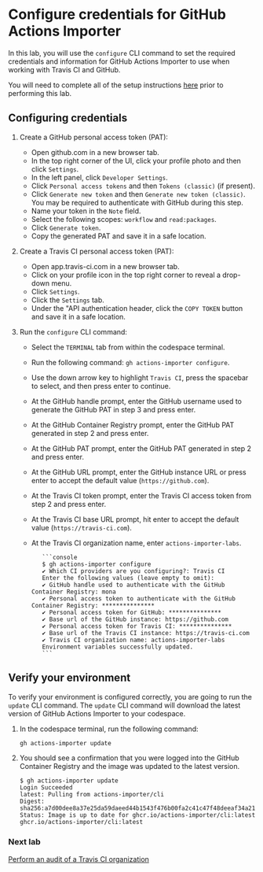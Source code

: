 # Configure credentials for GitHub Actions Importer

In this lab, you will use the `configure` CLI command to set the required credentials and information for GitHub Actions Importer to use when working with Travis CI and GitHub.

You will need to complete all of the setup instructions [here](./readme.md#configure-your-codespace) prior to performing this lab.

## Configuring credentials

1. Create a GitHub personal access token (PAT):
   - Open github.com in a new browser tab.
   - In the top right corner of the UI, click your profile photo and then click `Settings`.
   - In the left panel, click `Developer Settings`.
   - Click `Personal access tokens` and then `Tokens (classic)` (if present).
   - Click `Generate new token` and then `Generate new token (classic)`. You may be required to authenticate with GitHub during this step.
   - Name your token in the `Note` field.
   - Select the following scopes: `workflow` and `read:packages`.
   - Click `Generate token`.
   - Copy the generated PAT and save it in a safe location.

3. Create a Travis CI personal access token (PAT):
   - Open app.travis-ci.com in a new browser tab.
   - Click on your profile icon in the top right corner to reveal a drop-down menu.
   - Click `Settings`.
   - Click the `Settings` tab.
   - Under the "API authentication header, click the `COPY TOKEN` button and save it in a safe location.

2. Run the `configure` CLI command:
   - Select the `TERMINAL` tab from within the codespace terminal.
   - Run the following command: `gh actions-importer configure`.
   - Use the down arrow key to highlight `Travis CI`, press the spacebar to select, and then press enter to continue.
   - At the GitHub handle prompt, enter the GitHub username used to generate the GitHub PAT in step 3 and press enter.
   - At the GitHub Container Registry prompt, enter the GitHub PAT generated in step 2 and press enter.
   - At the GitHub PAT prompt, enter the GitHub PAT generated in step 2 and press enter.
   - At the GitHub URL prompt, enter the GitHub instance URL or press enter to accept the default value (`https://github.com`).
   - At the Travis CI token prompt, enter the Travis CI access token from step 2 and press enter.
   - At the Travis CI base URL prompt, hit enter to accept the default value (`https://travis-ci.com`).
   - At the Travis CI organization name, enter `actions-importer-labs`.

            ```console
            $ gh actions-importer configure
            ✔ Which CI providers are you configuring?: Travis CI
            Enter the following values (leave empty to omit):
            ✔ GitHub handle used to authenticate with the GitHub Container Registry: mona
            ✔ Personal access token to authenticate with the GitHub Container Registry: ***************
            ✔ Personal access token for GitHub: ***************
            ✔ Base url of the GitHub instance: https://github.com
            ✔ Personal access token for Travis CI: ***************
            ✔ Base url of the Travis CI instance: https://travis-ci.com
            ✔ Travis CI organization name: actions-importer-labs
            Environment variables successfully updated.
            ```

## Verify your environment

To verify your environment is configured correctly, you are going to run the `update` CLI command. The `update` CLI command will download the latest version of GitHub Actions Importer to your codespace.

1. In the codespace terminal, run the following command:

   ```bash
   gh actions-importer update
   ```

2. You should see a confirmation that you were logged into the GitHub Container Registry and the image was updated to the latest version.

   ```console
   $ gh actions-importer update
   Login Succeeded
   latest: Pulling from actions-importer/cli
   Digest: sha256:a7d00dee8a37e25da59daeed44b1543f476b00fa2c41c47f48deeaf34a215bbb
   Status: Image is up to date for ghcr.io/actions-importer/cli:latest
   ghcr.io/actions-importer/cli:latest
   ```

### Next lab

[Perform an audit of a Travis CI organization](./2-audit.md)
